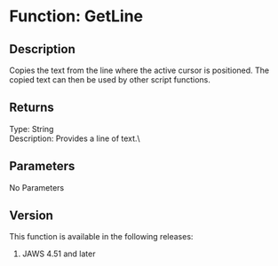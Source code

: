 # Function: GetLine

## Description

Copies the text from the line where the active cursor is positioned. The
copied text can then be used by other script functions.

## Returns

Type: String\
Description: Provides a line of text.\

## Parameters

No Parameters

## Version

This function is available in the following releases:

1.  JAWS 4.51 and later
